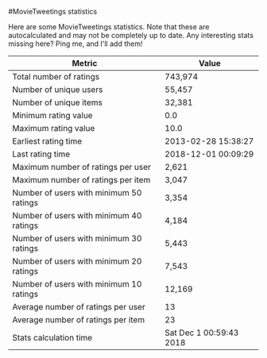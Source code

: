 #MovieTweetings statistics

Here are some MovieTweetings statistics. Note that these are autocalculated and may not be completely up to date. Any interesting stats missing here? Ping me, and I'll add them!

Metric | Value
--- | ---
Total number of ratings                 | 743,974
Number of unique users                  | 55,457
Number of unique items                  | 32,381
Minimum rating value                    | 0.0
Maximum rating value                    | 10.0
Earliest rating time                    | 2013-02-28 15:38:27
Last rating time                        | 2018-12-01 00:09:29
Maximum number of ratings per user      | 2,621
Maximum number of ratings per item      | 3,047
Number of users with minimum 50 ratings | 3,354
Number of users with minimum 40 ratings | 4,184
Number of users with minimum 30 ratings | 5,443
Number of users with minimum 20 ratings | 7,543
Number of users with minimum 10 ratings | 12,169
Average number of ratings per user      | 13
Average number of ratings per item      | 23
Stats calculation time                  | Sat Dec  1 00:59:43 2018

